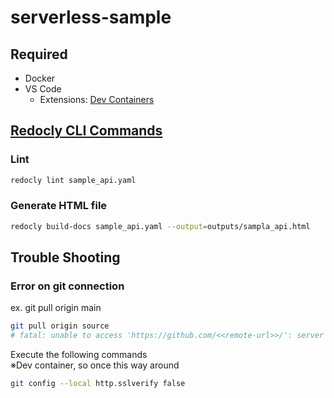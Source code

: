 # serverless-sample

## Required

* Docker
* VS Code
  * Extensions: [Dev Containers](vscode:extension/ms-vscode-remote.remote-containers)

## [Redocly CLI Commands](https://redocly.com/docs/cli/commands/#redocly-cli-commands)

### Lint

```sh
redocly lint sample_api.yaml
```

### Generate HTML file

```sh
redocly build-docs sample_api.yaml --output=outputs/sampla_api.html
```

## Trouble Shooting

### Error on git connection

ex. git pull origin main

```sh
git pull origin source
# fatal: unable to access 'https://github.com/<<remote-url>>/': server certificate verification failed. CAfile: none CRLfile: none
```

Execute the following commands  
※Dev container, so once this way around

```sh
git config --local http.sslverify false
```
